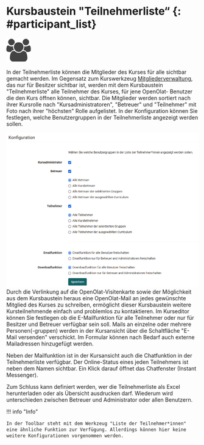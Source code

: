 # Kursbaustein "Teilnehmerliste“  {: #participant_list}
![Teilnehmerliste Icon](../assets/participant_list_icon.png)

In der Teilnehmerliste können die Mitglieder des Kurses für alle sichtbar gemacht werden. Im Gegensatz zum Kurswerkzeug [Mitgliederverwaltung](../learningresources/Members_management.de.md), das nur für Besitzer sichtbar ist, werden mit dem Kursbaustein "Teilnehmerliste" alle Teilnehmer des Kurses, für jene OpenOlat- Benutzer die den Kurs öffnen können, sichtbar. Die Mitglieder werden sortiert nach ihrer Kursrolle nach "Kursadministratoren", "Betreuer" und "Teilnehmer" mit Foto nach ihrer "höchsten" Rolle aufgelistet. In der Konfiguration können Sie festlegen, welche Benutzergruppen in der Teilnehmerliste angezeigt werden sollen.

![Teilnehmerliste Konfiguration.png](assets/Teilnehmerliste_Editor.png)
Durch die Verlinkung auf die OpenOlat-Visitenkarte sowie der Möglichkeit aus dem Kursbaustein heraus eine OpenOlat-Mail an jedes gewünschte Mitglied des Kurses zu schreiben, ermöglicht dieser Kursbaustein weitere Kursteilnehmende einfach und problemlos zu kontaktieren. Im Kurseditor können Sie festlegen ob die E-Mailfunktion für alle Teilnehmer oder nur für Besitzer und Betreuer verfügbar sein soll. Mails an einzelne oder mehrere Personen(-gruppen) werden in der Kursansicht über die Schaltfläche "E-Mail versenden" verschickt. Im Formular können nach Bedarf auch externe Mailadressen hinzugefügt werden.

Neben der Mailfunktion ist in der Kursansicht auch die Chatfunktion in der Teilnehmerliste verfügbar. Der Online-Status eines jeden Teilnehmers ist neben dem Namen sichtbar. Ein Klick darauf öffnet das Chatfenster (Instant Messenger).

Zum Schluss kann definiert werden, wer die Teilnehmerliste als Excel herunterladen oder als Übersicht ausdrucken darf. Wiederum wird unterschieden zwischen Betreuer und Administrator oder allen Benutzern.

!!! info "Info"

    In der Toolbar steht mit dem Werkzeug "Liste der Teilnehmer*innen" eine ähnliche Funktion zur Verfügung. Allerdings können hier keine weitere Konfigurationen vorgenommen werden. 

